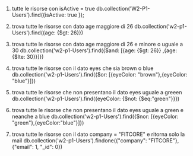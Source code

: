 1) tutte le risorse con isActive = true
db.collection('W2-P1-Users').find({isActive: true });


2) trova tutte le risorse con dato age maggiore di 26
db.collection('w2-p1-Users').find({age: {$gt: 26}})

3) trova tutte le risorse con dato age maggiore di 26 e minore o uguale a 30
db.collection('w2-p1-Users').find({$and: [{age: {$gt: 26}} ,{age: {$lte: 30}}]})

4) trova tutte le risorse con il dato eyes che sia brown o blue
db.collection('w2-p1-Users').find({$or: [{eyeColor: "brown"},{eyeColor: "blue"}]})

5) trova tutte le risorse che non presentano il dato eyes uguale a greeen
db.collection('w2-p1-Users').find({eyeColor: {$not: {$eq:"green"}}})

6) trova tutte le risorse che non presentano il dato eyes uguale a green e neanche a blue
db.collection('w2-p1-Users').find({$nor: [{eyeColor: "green"},{eyeColor:"blue"}]})

7) trova tutte le risorse con il dato company = "FITCORE" e ritorna solo la mail
db.collection('w2-p1-Users').findone({"company": "FITCORE"}, {"email": 1, "_id": 0})


